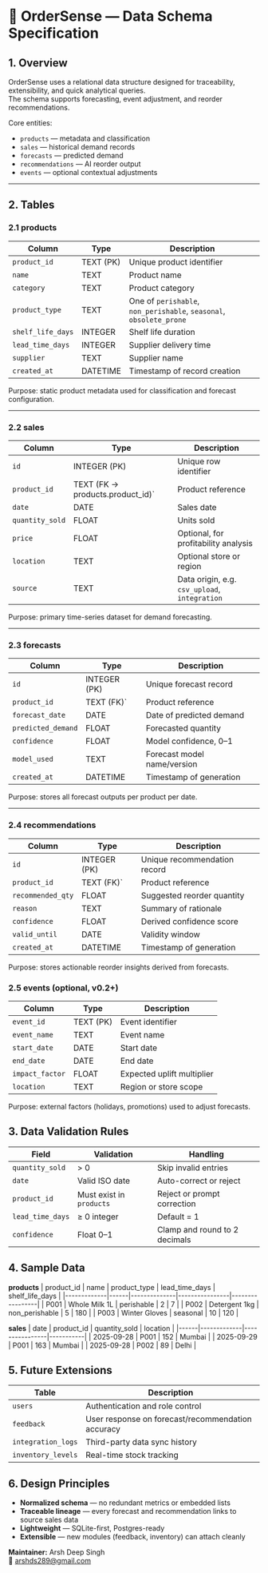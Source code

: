 # 🧩 OrderSense — Data Schema Specification

## 1. Overview

OrderSense uses a relational data structure designed for traceability, extensibility, and quick analytical queries.  
The schema supports forecasting, event adjustment, and reorder recommendations.

Core entities:
- `products` — metadata and classification
- `sales` — historical demand records
- `forecasts` — predicted demand
- `recommendations` — AI reorder output
- `events` — optional contextual adjustments

---

## 2. Tables

### 2.1 products

| Column | Type | Description |
|--------|------|-------------|
| `product_id` | TEXT (PK) | Unique product identifier |
| `name` | TEXT | Product name |
| `category` | TEXT | Product category |
| `product_type` | TEXT | One of `perishable`, `non_perishable`, `seasonal`, `obsolete_prone` |
| `shelf_life_days` | INTEGER | Shelf life duration |
| `lead_time_days` | INTEGER | Supplier delivery time |
| `supplier` | TEXT | Supplier name |
| `created_at` | DATETIME | Timestamp of record creation |

Purpose: static product metadata used for classification and forecast configuration.

---

### 2.2 sales

| Column | Type | Description |
|--------|------|-------------|
| `id` | INTEGER (PK) | Unique row identifier |
| `product_id` | TEXT (FK → products.product_id)` | Product reference |
| `date` | DATE | Sales date |
| `quantity_sold` | FLOAT | Units sold |
| `price` | FLOAT | Optional, for profitability analysis |
| `location` | TEXT | Optional store or region |
| `source` | TEXT | Data origin, e.g. `csv_upload`, `integration` |

Purpose: primary time-series dataset for demand forecasting.

---

### 2.3 forecasts

| Column | Type | Description |
|--------|------|-------------|
| `id` | INTEGER (PK) | Unique forecast record |
| `product_id` | TEXT (FK)` | Product reference |
| `forecast_date` | DATE | Date of predicted demand |
| `predicted_demand` | FLOAT | Forecasted quantity |
| `confidence` | FLOAT | Model confidence, 0–1 |
| `model_used` | TEXT | Forecast model name/version |
| `created_at` | DATETIME | Timestamp of generation |

Purpose: stores all forecast outputs per product per date.

---

### 2.4 recommendations

| Column | Type | Description |
|--------|------|-------------|
| `id` | INTEGER (PK) | Unique recommendation record |
| `product_id` | TEXT (FK)` | Product reference |
| `recommended_qty` | FLOAT | Suggested reorder quantity |
| `reason` | TEXT | Summary of rationale |
| `confidence` | FLOAT | Derived confidence score |
| `valid_until` | DATE | Validity window |
| `created_at` | DATETIME | Timestamp of generation |

Purpose: stores actionable reorder insights derived from forecasts.



### 2.5 events (optional, v0.2+)

| Column | Type | Description |
|--------|------|-------------|
| `event_id` | TEXT (PK) | Event identifier |
| `event_name` | TEXT | Event name |
| `start_date` | DATE | Start date |
| `end_date` | DATE | End date |
| `impact_factor` | FLOAT | Expected uplift multiplier |
| `location` | TEXT | Region or store scope |

Purpose: external factors (holidays, promotions) used to adjust forecasts.



## 3. Data Validation Rules

| Field | Validation | Handling |
|--------|-------------|----------|
| `quantity_sold` | > 0 | Skip invalid entries |
| `date` | Valid ISO date | Auto-correct or reject |
| `product_id` | Must exist in `products` | Reject or prompt correction |
| `lead_time_days` | ≥ 0 integer | Default = 1 |
| `confidence` | Float 0–1 | Clamp and round to 2 decimals |



## 4. Sample Data

**products**
| product_id | name | product_type | lead_time_days | shelf_life_days |
|-------------|------|--------------|----------------|-----------------|
| P001 | Whole Milk 1L | perishable | 2 | 7 |
| P002 | Detergent 1kg | non_perishable | 5 | 180 |
| P003 | Winter Gloves | seasonal | 10 | 120 |

**sales**
| date | product_id | quantity_sold | location |
|------|-------------|----------------|-----------|
| 2025-09-28 | P001 | 152 | Mumbai |
| 2025-09-29 | P001 | 163 | Mumbai |
| 2025-09-28 | P002 | 89 | Delhi |



## 5. Future Extensions

| Table | Description |
|--------|-------------|
| `users` | Authentication and role control |
| `feedback` | User response on forecast/recommendation accuracy |
| `integration_logs` | Third-party data sync history |
| `inventory_levels` | Real-time stock tracking |



## 6. Design Principles

- **Normalized schema** — no redundant metrics or embedded lists  
- **Traceable lineage** — every forecast and recommendation links to source sales data  
- **Lightweight** — SQLite-first, Postgres-ready  
- **Extensible** — new modules (feedback, inventory) can attach cleanly  



**Maintainer:** Arsh Deep Singh  
📧 arshds289@gmail.com  